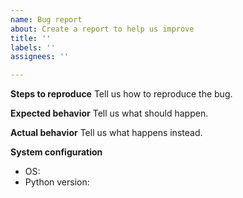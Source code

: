 ```yaml
---
name: Bug report
about: Create a report to help us improve
title: ''
labels: ''
assignees: ''

---
```


**Steps to reproduce**
Tell us how to reproduce the bug.

**Expected behavior**
Tell us what should happen.

**Actual behavior**
Tell us what happens instead.

**System configuration**

 - OS:
 - Python version:
